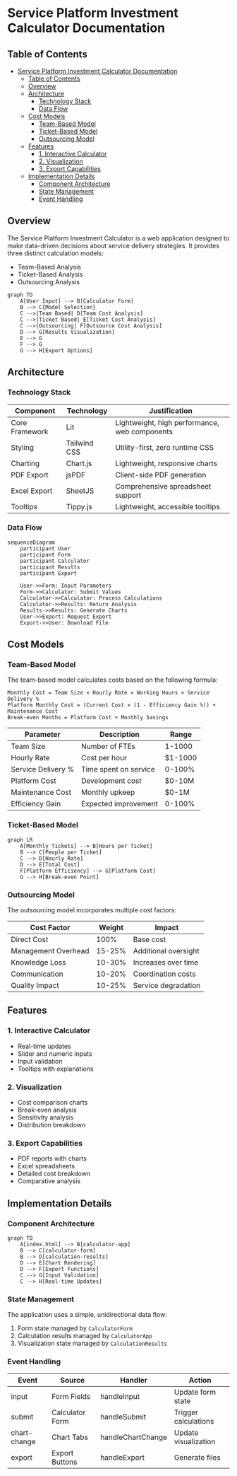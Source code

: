 # Service Platform Investment Calculator Documentation

## Table of Contents
- [Service Platform Investment Calculator Documentation](#service-platform-investment-calculator-documentation)
  - [Table of Contents](#table-of-contents)
  - [Overview](#overview)
  - [Architecture](#architecture)
    - [Technology Stack](#technology-stack)
    - [Data Flow](#data-flow)
  - [Cost Models](#cost-models)
    - [Team-Based Model](#team-based-model)
    - [Ticket-Based Model](#ticket-based-model)
    - [Outsourcing Model](#outsourcing-model)
  - [Features](#features)
    - [1. Interactive Calculator](#1-interactive-calculator)
    - [2. Visualization](#2-visualization)
    - [3. Export Capabilities](#3-export-capabilities)
  - [Implementation Details](#implementation-details)
    - [Component Architecture](#component-architecture)
    - [State Management](#state-management)
    - [Event Handling](#event-handling)

## Overview

The Service Platform Investment Calculator is a web application designed to  make data-driven decisions about service delivery strategies. It provides three distinct calculation models:
- Team-Based Analysis
- Ticket-Based Analysis
- Outsourcing Analysis

```mermaid
graph TD
    A[User Input] --> B[Calculator Form]
    B --> C{Model Selection}
    C -->|Team Based| D[Team Cost Analysis]
    C -->|Ticket Based| E[Ticket Cost Analysis]
    C -->|Outsourcing| F[Outsource Cost Analysis]
    D --> G[Results Visualization]
    E --> G
    F --> G
    G --> H[Export Options]
```

## Architecture

### Technology Stack

| Component | Technology | Justification |
|-----------|------------|---------------|
| Core Framework | Lit | Lightweight, high performance, web components |
| Styling | Tailwind CSS | Utility-first, zero runtime CSS |
| Charting | Chart.js | Lightweight, responsive charts |
| PDF Export | jsPDF | Client-side PDF generation |
| Excel Export | SheetJS | Comprehensive spreadsheet support |
| Tooltips | Tippy.js | Lightweight, accessible tooltips |


### Data Flow

```mermaid
sequenceDiagram
    participant User
    participant Form
    participant Calculator
    participant Results
    participant Export
    
    User->>Form: Input Parameters
    Form->>Calculator: Submit Values
    Calculator->>Calculator: Process Calculations
    Calculator->>Results: Return Analysis
    Results->>Results: Generate Charts
    User->>Export: Request Export
    Export->>User: Download File
```

## Cost Models

### Team-Based Model

The team-based model calculates costs based on the following formula:

```
Monthly Cost = Team Size × Hourly Rate × Working Hours × Service Delivery %
Platform Monthly Cost = (Current Cost × (1 - Efficiency Gain %)) + Maintenance Cost
Break-even Months = Platform Cost ÷ Monthly Savings
```

| Parameter | Description | Range |
|-----------|-------------|--------|
| Team Size | Number of FTEs | 1-1000 |
| Hourly Rate | Cost per hour | $1-1000 |
| Service Delivery % | Time spent on service | 0-100% |
| Platform Cost | Development cost | $0-10M |
| Maintenance Cost | Monthly upkeep | $0-1M |
| Efficiency Gain | Expected improvement | 0-100% |

### Ticket-Based Model

```mermaid
graph LR
    A[Monthly Tickets] --> B[Hours per Ticket]
    B --> C[People per Ticket]
    C --> D[Hourly Rate]
    D --> E[Total Cost]
    F[Platform Efficiency] --> G[Platform Cost]
    G --> H[Break-even Point]
```

### Outsourcing Model

The outsourcing model incorporates multiple cost factors:

| Cost Factor | Weight | Impact |
|------------|--------|---------|
| Direct Cost | 100% | Base cost |
| Management Overhead | 15-25% | Additional oversight |
| Knowledge Loss | 10-30% | Increases over time |
| Communication | 10-20% | Coordination costs |
| Quality Impact | 10-25% | Service degradation |

## Features

### 1. Interactive Calculator
- Real-time updates
- Slider and numeric inputs
- Input validation
- Tooltips with explanations

### 2. Visualization
- Cost comparison charts
- Break-even analysis
- Sensitivity analysis
- Distribution breakdown

### 3. Export Capabilities
- PDF reports with charts
- Excel spreadsheets
- Detailed cost breakdown
- Comparative analysis

## Implementation Details

### Component Architecture

```mermaid
graph TD
    A[index.html] --> B[calculator-app]
    B --> C[calculator-form]
    B --> D[calculation-results]
    D --> E[Chart Rendering]
    D --> F[Export Functions]
    C --> G[Input Validation]
    C --> H[Real-time Updates]
```

### State Management

The application uses a simple, unidirectional data flow:

1. Form state managed by `CalculatorForm`
2. Calculation results managed by `CalculatorApp`
3. Visualization state managed by `CalculationResults`

### Event Handling

| Event | Source | Handler | Action |
|-------|---------|---------|---------|
| input | Form Fields | handleInput | Update form state |
| submit | Calculator Form | handleSubmit | Trigger calculations |
| chart-change | Chart Tabs | handleChartChange | Update visualization |
| export | Export Buttons | handleExport | Generate files |

